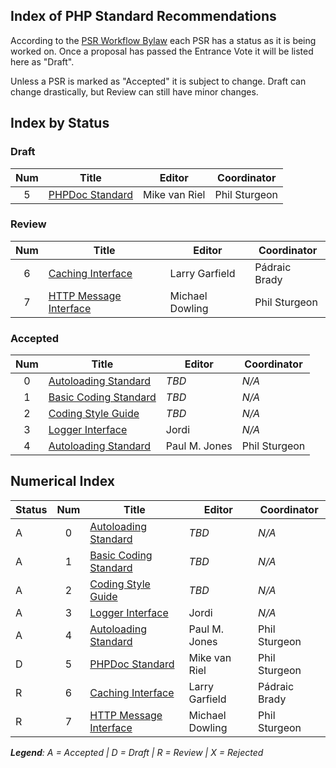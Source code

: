 ## Index of PHP Standard Recommendations

According to the [PSR Workflow Bylaw](https://github.com/php-fig/fig-standards/blob/master/bylaws/004-psr-workflow.md) each PSR has a status as it is being worked on. Once a proposal has passed the Entrance Vote it will be listed here as "Draft". 

Unless a PSR is marked as "Accepted" it is subject to change. Draft can change drastically, but Review can still have minor changes. 

## Index by Status

### Draft

| Num | Title                          | Editor          |  Coordinator  |
|:---:|--------------------------------|-----------------|---------------|
| 5   | [PHPDoc Standard][psr5]        | Mike van Riel   | Phil Sturgeon |

### Review

| Num | Title                          | Editor          |  Coordinator  |
|:---:|--------------------------------|-----------------|---------------|
| 6   | [Caching Interface][psr6]      | Larry Garfield  | Pádraic Brady |
| 7   | [HTTP Message Interface][psr7] | Michael Dowling | Phil Sturgeon |

### Accepted

| Num | Title                         | Editor        |  Coordinator  |
|:---:|-------------------------------|---------------|---------------|
| 0   | [Autoloading Standard][psr0]  | _TBD_         | _N/A_         |
| 1   | [Basic Coding Standard][psr1] | _TBD_         | _N/A_         |
| 2   | [Coding Style Guide][psr2]    | _TBD_         | _N/A_         |
| 3   | [Logger Interface][psr3]      | Jordi         | _N/A_         |
| 4   | [Autoloading Standard][psr4]  | Paul M. Jones | Phil Sturgeon |

## Numerical Index

| Status | Num | Title                          | Editor          |  Coordinator  |
|--------|:---:|--------------------------------|-----------------|---------------|
| A      | 0   | [Autoloading Standard][psr0]   | _TBD_           | _N/A_         |
| A      | 1   | [Basic Coding Standard][psr1]  | _TBD_           | _N/A_         |
| A      | 2   | [Coding Style Guide][psr2]     | _TBD_           | _N/A_         |
| A      | 3   | [Logger Interface][psr3]       | Jordi           | _N/A_         |
| A      | 4   | [Autoloading Standard][psr4]   | Paul M. Jones   | Phil Sturgeon |
| D      | 5   | [PHPDoc Standard][psr5]        | Mike van Riel   | Phil Sturgeon |
| R      | 6   | [Caching Interface][psr6]      | Larry Garfield  | Pádraic Brady |
| R      | 7   | [HTTP Message Interface][psr7] | Michael Dowling | Phil Sturgeon |

_**Legend**: A = Accepted | D = Draft | R = Review | X = Rejected_

[psr0]: http://www.php-fig.org/psr/psr-0/
[psr1]: http://www.php-fig.org/psr/psr-1/
[psr2]: http://www.php-fig.org/psr/psr-2/
[psr3]: http://www.php-fig.org/psr/psr-3/
[psr4]: http://www.php-fig.org/psr/psr-4/
[psr5]: https://github.com/phpDocumentor/fig-standards/tree/master/proposed
[psr6]: https://github.com/Crell/fig-standards/blob/Cache/proposed/
[psr7]: https://github.com/php-fig/fig-standards/blob/master/proposed/http-message.md